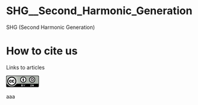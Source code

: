 # SHG__Second_Harmonic_Generation
SHG (Second Harmonic Generation)

# How to cite us
Links to articles    

![1_CCBYSA.png](Archive\images\1_CCBYSA.png)

aaa
